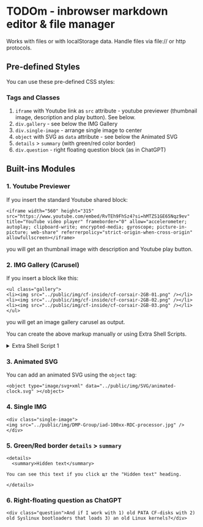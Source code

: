 # TODOm - inbrowser markdown editor & file manager

Works with files or with localStorage data.
Handle files via file:// or http protocols.

## Pre-defined Styles

You can use these pre-defined CSS styles:

### Tags and Classes

1. `iframe` with Youtube link as `src` attribute - youtube previewer (thumbnail image, description and play button). See below.
2. `div.gallery` - see below the IMG Gallery
3. `div.single-image` - arrange single image to center
4. `object` with SVG as `data` attribute - see below the Animated SVG
5. `details` > `summary` (with green/red color border)
6. `div.question` - right floating question block (as in ChatGPT)

## Built-ins Modules

### 1. Youtube Previewer

If you insert the standard Youtube shared block:

```
<iframe width="560" height="315" src="https://www.youtube.com/embed/RvTEh9FhSz4?si=hMTZS1GE65Nqz9ev" title="YouTube video player" frameborder="0" allow="accelerometer; autoplay; clipboard-write; encrypted-media; gyroscope; picture-in-picture; web-share" referrerpolicy="strict-origin-when-cross-origin" allowfullscreen></iframe>
```

you will get an thumbnail image with description and Youtube play button.

### 2. IMG Gallery (Carusel)

If you insert a block like this:

```
<ul class="gallery">
<li><img src="../public/img/cf-inside/cf-corsair-2GB-01.png" /></li>
<li><img src="../public/img/cf-inside/cf-corsair-2GB-02.png" /></li>
<li><img src="../public/img/cf-inside/cf-corsair-2GB-03.png" /></li>
</ul>
```

you will get an image gallery carusel as output.

You can create the above markup manually or using Extra Shell Scripts.

<details>
<summary>Extra Shell Script 1</summary>

1. create_html_image_tags.sh

The script generates multiple `<img>` tags wrapped in a `<ul>` with the class "gallery":

<details>
<summary>Script</summary>

```sh
#!/bin/bash

# Usage:
# "create_html_image_tags.sh /home/papa31/static/public/img/vortex86/btplug asc" (or desc)

#set -x

# Function to display help
show_help() {
  echo "Usage: $0 <directory> [asc|desc] [mtime|name]"
  echo
  echo "Generate HTML image tags for images in the specified directory."
  echo
  echo "  <directory>      Directory containing images (default: current directory)"
  echo "  [asc|desc]       Sorting order (default: asc)"
  echo "  [mtime|name]     Sorting type (modification time or name, default: mtime)"
  echo
  echo "Examples:"
  echo "  $0 ."
  echo "  $0 /path/to/images desc mtime"
  echo "  $0 /path/to/images asc name"
}

# Check for help flag
if [[ "$1" == "--help" || "$1" == "-h" ]]; then
  show_help
  exit 0
fi

# Default to the current directory if none is provided
IMG_DIR=${1:-.}

# Check if the provided argument is a directory
if [ ! -d "$IMG_DIR" ]; then
  echo "Error: $IMG_DIR is not a directory"
  show_help
  exit 1
fi

# Determine the sorting order, default to ascending (asc)
ORDER=${2:-asc}
SORT_TYPE=${3:-mtime} # Default sort type is modification time

# Convert the IMG_DIR to its absolute path
abs_img_dir=$(realpath "$IMG_DIR")

# Extract the path after the "img" directory
parent_dir=$(echo "$abs_img_dir" | sed 's#.*/img/##')

# Function to generate HTML tags
generate_html_tags() {
  local img_list=$1
  for img in $img_list; do
    img_path="$IMG_DIR/$img"
    if [ -f "$img_path" ]; then
      filename=$(basename "$img_path")
      echo "  <li><img src=\"../public/img/$parent_dir/$filename\" /></li>"
    fi
  done
}

# Begin the HTML output
echo '<ul class="gallery">'

# Sorting and looping through each image file in the directory
if [ "$SORT_TYPE" == "name" ]; then
  if [ "$ORDER" == "asc" ]; then
    generate_html_tags "$(ls "$IMG_DIR" | sort)"
  else
    generate_html_tags "$(ls "$IMG_DIR" | sort -r)"
  fi
else
  if [ "$ORDER" == "asc" ]; then
    generate_html_tags "$(ls -rt "$IMG_DIR")"
  else
    generate_html_tags "$(ls -t "$IMG_DIR")"
  fi
fi

# End the HTML output
echo '</ul>'

```

</details>

Run the script with the path to the directory containing images:

```
$ create_html_image_tags.sh ~/static/public/img/russia-election
```

This script will sort the images by modification time in ascending order (oldest first) before generating the HTML tags. The script includes the parent directory name in the `src` attribute of the `<img>` tags. Adjust the `src` path within the script as needed to match your directory structure.

</details>

### 3. Animated SVG

You can add an animated SVG using the `object` tag:

```
<object type="image/svg+xml" data="../public/img/SVG/animated-clock.svg" ></object>
```

### 4. Single IMG

```
<div class="single-image">
<img src="../public/img/DMP-Group/iad-100xx-RDC-processor.jpg" />
</div>
```

### 5. Green/Red border `details` > `summary`

```
<details>
  <summary>Hidden text</summary>

You can see this text if you click щт the "Hidden text" heading.

</details>
```

### 6. Right-floating question as ChatGPT

```
<div class="question">And if I work with 1) old PATA CF-disks with 2) old Syslinux bootloaders that loads 3) an old Linux kernels?</div>
```
